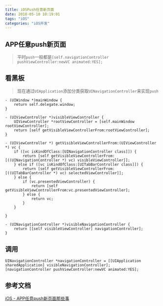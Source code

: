 ```yaml
---
title: iOSPush任意新页面
date: 2018-05-10 10:19:01
tags: "iOS"
categories: "iOS开发"
---
```

## APP任意push新页面

>平时`push`一般都是`[self.navigationController pushViewController:newVC animated:YES];`

## 看黑板

>现在通过`UIApplication`添加分类获取`UINavigationController`来实现`push`

<!--more-->

```
- (UIWindow *)mainWindow {
    return self.delegate.window;
}

- (UIViewController *)visibleViewController {
    UIViewController *rootViewController = [self.mainWindow rootViewController];
    return [self getVisibleViewControllerFrom:rootViewController];
}

- (UIViewController *) getVisibleViewControllerFrom:(UIViewController *) vc {
    if ([vc isKindOfClass:[UINavigationController class]]) {
        return [self getVisibleViewControllerFrom:[((UINavigationController *) vc) visibleViewController]];
    } else if ([vc isKindOfClass:[UITabBarController class]]) {
        return [self getVisibleViewControllerFrom:[((UITabBarController *) vc) selectedViewController]];
    } else {
        if (vc.presentedViewController) {
            return [self getVisibleViewControllerFrom:vc.presentedViewController];
        } else {
            return vc;
        }
    }

}

- (UINavigationController *)visibleNavigationController {
    return [[self visibleViewController] navigationController];
}
```

## 调用

```
UINavigationController *navigationController = [[UIApplication sharedApplication] visibleNavigationController];
[navigationController pushViewController:newVC animated:YES];
```

## 参考文档
[iOS - APP任意push新页面那些事](https://blog.csdn.net/qq_34047841/article/details/59482767)